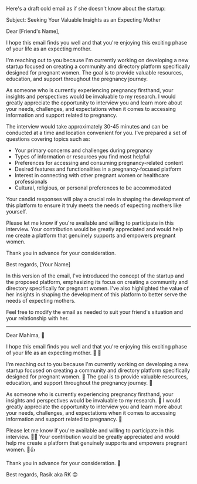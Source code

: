 Here's a draft cold email as if she doesn't know about the startup:

Subject: Seeking Your Valuable Insights as an Expecting Mother

Dear [Friend's Name],

I hope this email finds you well and that you're enjoying this exciting phase of your life as an expecting mother.

I'm reaching out to you because I'm currently working on developing a new startup focused on creating a community and directory platform specifically designed for pregnant women. The goal is to provide valuable resources, education, and support throughout the pregnancy journey.

As someone who is currently experiencing pregnancy firsthand, your insights and perspectives would be invaluable to my research. I would greatly appreciate the opportunity to interview you and learn more about your needs, challenges, and expectations when it comes to accessing information and support related to pregnancy.

The interview would take approximately 30-45 minutes and can be conducted at a time and location convenient for you. I've prepared a set of questions covering topics such as:

- Your primary concerns and challenges during pregnancy
- Types of information or resources you find most helpful
- Preferences for accessing and consuming pregnancy-related content
- Desired features and functionalities in a pregnancy-focused platform
- Interest in connecting with other pregnant women or healthcare professionals
- Cultural, religious, or personal preferences to be accommodated

Your candid responses will play a crucial role in shaping the development of this platform to ensure it truly meets the needs of expecting mothers like yourself.

Please let me know if you're available and willing to participate in this interview. Your contribution would be greatly appreciated and would help me create a platform that genuinely supports and empowers pregnant women.

Thank you in advance for your consideration.

Best regards,
[Your Name]

In this version of the email, I've introduced the concept of the startup and the proposed platform, emphasizing its focus on creating a community and directory specifically for pregnant women. I've also highlighted the value of her insights in shaping the development of this platform to better serve the needs of expecting mothers.

Feel free to modify the email as needed to suit your friend's situation and your relationship with her.


---



Dear Mahima, 👋

I hope this email finds you well and that you're enjoying this exciting phase of your life as an expecting mother. 🤰 💫

I'm reaching out to you because I'm currently working on developing a new startup focused on creating a community and directory platform specifically designed for pregnant women. 🌸 The goal is to provide valuable resources, education, and support throughout the pregnancy journey. 💪

As someone who is currently experiencing pregnancy firsthand, your insights and perspectives would be invaluable to my research. 🙌 I would greatly appreciate the opportunity to interview you and learn more about your needs, challenges, and expectations when it comes to accessing information and support related to pregnancy. 🤱

Please let me know if you're available and willing to participate in this interview. 🙋‍♀️ Your contribution would be greatly appreciated and would help me create a platform that genuinely supports and empowers pregnant women. 💪👍

Thank you in advance for your consideration. 🙏

Best regards,
Rasik aka RK 😊